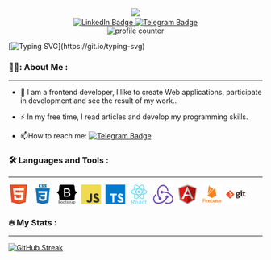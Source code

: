<div id="header" align="center">
  <img src="https://media.giphy.com/media/FIxFSTKE5cffO/giphy.gif" width="200"/>
  <div id="badges">
  <a href="https://www.linkedin.com/in/albertpivnenko">
    <img src="https://img.shields.io/badge/LinkedIn-blue?style=for-the-badge&logo=linkedin&logoColor=white" alt="LinkedIn Badge"/>
  </a>
  <a href="https://t.me/AlikPivnenko">
    <img src="https://img.shields.io/badge/Telegram-blue?style=for-the-badge&logo=telegram&logoColor=white" alt="Telegram Badge"/>
  </a>
</div>
<img src="https://komarev.com/ghpvc/?username=Albert-webJs&color=orange" alt="profile counter"/>
</div>

[![Typing SVG](https://readme-typing-svg.herokuapp.com?font=Fira+Code&weight=500&size=25&duration=4000&pause=2000&color=0A7FF7&center=true&vCenter=true&width=435&lines=Welcome+you+to+my+profile+!)](https://git.io/typing-svg)

### 👨‍💻: About Me :
***
- :telescope: I am a frontend developer, I like to create 
Web applications, participate in development and see the result of my work..

- :zap: In my free time, I read articles and develop my programming skills.

- :mailbox:How to reach me: [![Telegram Badge](https://img.shields.io/badge/-Telegram-blue?style=flat&logo=Telegram&logoColor=white)](https://t.me/AlikPivnenko)

### :hammer_and_wrench: Languages and Tools :
---
<div aling="center" >
  <img src="https://github.com/devicons/devicon/blob/master/icons/html5/html5-original.svg" title="HTML5" alt="HTML" width="40" height="40"/>&nbsp;
  <img src="https://github.com/devicons/devicon/blob/master/icons/css3/css3-plain-wordmark.svg"  title="CSS3" alt="CSS" width="40" height="40"/>&nbsp;
<img src="https://github.com/devicons/devicon/blob/master/icons/bootstrap/bootstrap-plain-wordmark.svg"  title="bootstrap" alt="bootstrap" width="40" height="40"/>&nbsp;
  <img src="https://github.com/devicons/devicon/blob/master/icons/javascript/javascript-original.svg" title="JavaScript" alt="JavaScript" width="40" height="40"/>&nbsp;
  <img src="https://github.com/devicons/devicon/blob/master/icons/typescript/typescript-original.svg" title="typescript" alt="typescript" width="40" height="40"/>&nbsp;
  <img src="https://github.com/devicons/devicon/blob/master/icons/react/react-original-wordmark.svg" title="React" alt="React" width="40" height="40"/>&nbsp;
  <img src="https://github.com/devicons/devicon/blob/master/icons/redux/redux-original.svg" title="Redux" alt="Redux " width="40" height="40"/>&nbsp;
 <img src="https://github.com/devicons/devicon/blob/master/icons/angularjs/angularjs-original.svg" title="Angular" alt="angular " width="40" height="40"/>&nbsp;
  <img src="https://github.com/devicons/devicon/blob/master/icons/firebase/firebase-plain-wordmark.svg" title="Firebase" alt="Firebase" width="40" height="40"/>&nbsp;
  <img src="https://github.com/devicons/devicon/blob/master/icons/git/git-original-wordmark.svg" title="Git" **alt="Git" width="40" height="40"/>
</div>

### :fire: My Stats :
---
  [![GitHub Streak](http://github-readme-streak-stats.herokuapp.com?user=Albert-webJs&theme=dark&background=000000)](https://git.io/streak-stats)
